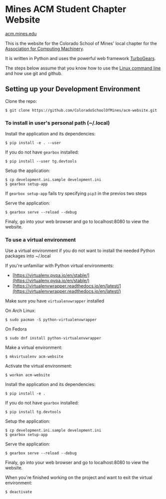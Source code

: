 # Mines ACM Student Chapter Website

[acm.mines.edu](https://acm.mines.edu/)

This is the website for the Colorado School of Mines' local chapter for the
[Association for Computing Machinery](http://www.acm.org/).

It is written in Python and uses the powerful web framework
[TurboGears](http://turbogears.com/).

The steps below assume that you know how to use the [Linux command line](https://github.com/ColoradoSchoolOfMines/ACM-Guide-list/blob/master/computer_science/INTROCOMMANDLINE.md) and how use git and github. 

## Setting up your Development Environment

Clone the repo:

    $ git clone https://github.com/ColoradoSchoolOfMines/acm-website.git

### To install in user's personal path (~/.local)

Install the application and its dependencies:

    $ pip install -e . --user

If you do not have `gearbox` installed:

    $ pip install --user tg.devtools

Setup the application:

    $ cp development.ini.sample development.ini
    $ gearbox setup-app
If `gearbox setup-app` fails try specifying `pip3` in the previos two steps

Serve the application:

    $ gearbox serve --reload --debug

Finaly, go into your web browser and go to localhost:8080 to view the website.

### To use a virtual environment

Use a virtual environment if you do not want to install the needed Python
packages into ~/.local

If you're unfamiliar with Python virtual environments:

* [https://virtualenv.pypa.io/en/stable/](https://virtualenv.pypa.io/en/stable/)
* [https://virtualenvwrapper.readthedocs.io/en/latest/](https://virtualenvwrapper.readthedocs.io/en/latest/)

Make sure you have `virtualenvwrapper` installed

On Arch Linux:

    $ sudo pacman -S python-virtualenvwrapper

On Fedora

    $ sudo dnf install python-virtualenvwrapper

Make a virtual environment:

    $ mkvirtualenv acm-website

Activate the virtual environment:

    $ workon acm-website

Install the application and its dependencies:

    $ pip install -e .

If you do not have `gearbox` installed:

    $ pip install tg.devtools

Setup the application:

    $ cp development.ini.sample development.ini
    $ gearbox setup-app

Serve the application:

    $ gearbox serve --reload --debug

Finaly, go into your web browser and go to localhost:8080 to view the website.

When you're finished working on the project and want to exit the virtual
environment:

    $ deactivate
